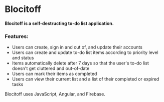 # Blocitoff


#### Blocitoff is a self-destructing to-do list application.


### Features:
* Users can create, sign in and out of, and update their accounts
* Users can create and update to-do list items according to priority level and status
* Items automatically delete after 7 days so that the user's to-do list doesn't get cluttered and out-of-date
* Users can mark their items as completed
* Users can view their current list and a list of their completed or expired tasks


Blocitoff uses JavaScript, Angular, and Firebase.
